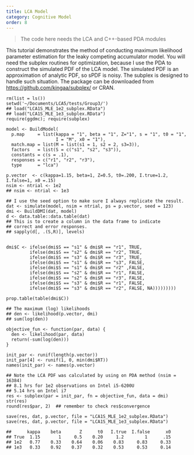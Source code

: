 ```yaml
---
title: LCA Model
category: Cognitive Model
order: 8
---
```


> The code here needs the LCA and C++-based PDA modules

This tutorial demonstrates the method of conducting maximum likelihood parameter estimation for the leaky competing accumulator model. You will need the subplex routines for optimization, because I use the PDA to construct the simulated PDF of the LCA model. The simulated PDF is an approximation of analytic PDF, so sPDF is noisy. The subplex is designed to handle such situation. The package can be downloaded from https://github.com/kingaa/subplex/ or CRAN.
 
```
rm(list = ls())
setwd('~/Documents/LCA5/tests/Group3/')
## load("LCA1S_MLE_1e2_subplex.RData")
## load("LCA1S_MLE_1e3_subplex.RData")
require(ggdmc); require(subplex)

model <- BuildModel(
  p.map     = list(kappa = "1", beta = "1", Z="1", s = "1", t0 = "1",
                   I = "M", x0 = "1"),
  match.map = list(M = list(s1 = 1, s2 = 2, s3=3)),
  factors   = list(S = c("s1", "s2", "s3")),
  constants = c(s = .1),
  responses = c("r1", "r2", "r3"),
  type      = "lca")

p.vector  <- c(kappa=1.15, beta=1, Z=0.5, t0=.200, I.true=1.2, I.false=1, x0 =.15)
nsim <- ntrial <- 1e2
## nsim <- ntrial <- 1e3

## I use the seed option to make sure I always replicate the result.
dat <- simulate(model, nsim = ntrial, ps = p.vector, seed = 123)
dmi <- BuildDMI(dat, model)
d <- data.table::data.table(dat)
## This is to create a column in the data frame to indicate
## correct and error responses.
## sapply(d[, .(S,R)], levels)


dmi$C <- ifelse(dmi$S == "s1" & dmi$R == "r1", TRUE,
         ifelse(dmi$S == "s2" & dmi$R == "r2", TRUE,
         ifelse(dmi$S == "s3" & dmi$R == "r3", TRUE,
         ifelse(dmi$S == "s1" & dmi$R == "s3", FALSE,
         ifelse(dmi$S == "s1" & dmi$R == "r2" ,FALSE,
         ifelse(dmi$S == "s2" & dmi$R == "r1", FALSE,
         ifelse(dmi$S == "s2" & dmi$R == "r3", FALSE,
         ifelse(dmi$S == "s3" & dmi$R == "r1", FALSE,
         ifelse(dmi$S == "s3" & dmi$R == "r2", FALSE, NA)))))))))

prop.table(table(dmi$C))

## The maximum (log) likelihoods
## den <- likelihood(p.vector, dmi)
## sum(log(den))

objective_fun <- function(par, data) {
  den <- likelihood(par, data)
  return(-sum(log(den)))
}

init_par <- runif(length(p.vector))
init_par[4] <- runif(1, 0, min(dmi$RT)) 
names(init_par) <- names(p.vector)

## Note the LCA PDF was calculated by using on PDA method (nsim = 16384)
## 8.1 hrs for 1e2 observations on Intel i5-6200U
## 5.14 hrs on Intel i7
res <- subplex(par = init_par, fn = objective_fun, data = dmi)
str(res)
round(res$par, 2)  ## remember to check res$convergence

save(res, dat, p.vector, file = "LCA1S_MLE_1e2_subplex.RData")
save(res, dat, p.vector, file = "LCA1S_MLE_1e3_subplex.RData")

##      kappa    beta       Z      t0   I.true  I.false      x0    
## True  1.15       1     0.5    0.20     1.2        1      .15
## 1e2   0.77    0.33    0.64    0.06    0.83     0.83     0.33 
## 1e3   0.33    0.92    0.37    0.32    0.53     0.53     0.14  

``` 
